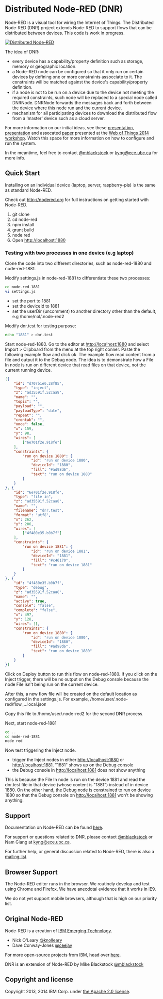 # Distributed Node-RED (DNR)

Node-RED is a visual tool for wiring the Internet of Things.  The Distributed Node-RED (DNR) project extends Node-RED to support flows that can be distributed between devices.  This code is work in progress.

[![Distributed Node-RED](https://github.com/namgk/node-red/raw/master/dnr.png)](#features)

The idea of DNR:

* every device has a capability/property definition such as storage, memory or geographic location.
* a Node-RED node can be configured so that it only run on certain devices by defining one or more constraints assocciate to it. The constraints will be matched against the device's capability/property definition.
* if a node is not to be run on a device due to the device not meeting the required constraints, such node will be replaced to a special node called DNRNode. DNRNode forwards the messages back and forth between the device where this node run and the current device.
* mechanism for all participating devices to download the distributed flow from a 'master' device such as a cloud server.

For more information on our initial ideas, see these [presentation](http://www.slideshare.net/MichaelBlackstock/wo-t-2014-blackstock-2), [presentation](http://www.slideshare.net/namnhong/developing-io-t-applications-in-the-fog-a-distributed-dataflow-approach) and assocated [paper](http://www.webofthings.org/wp-content/uploads/2009/07/wot20140_submission_1.pdf) presented at the [Web of Things 2014 workshop](http://www.webofthings.org/events/wot/). Watch this space for more information on how to configure and run the system.

In the meantime, feel free to contact [@mblackstock](http://twitter.com/mblackstock) or <kyng@ece.ubc.ca> for more info.

## Quick Start

Installing on an individual device (laptop, server, raspberry-pis) is the same as standard Node-RED.

Check out <http://nodered.org> for full instructions on getting started with Node-RED.

1. git clone
2. cd node-red
3. npm install
4. grunt build
5. node red
6. Open <http://localhost:1880>

### Testing with two processes in one device (e.g laptop)
Clone the code into two different directories, such as node-red-1880 and node-red-1881. 

Modify settings.js in node-red-1881 to differentiate these two processes:
```bash
cd node-red-1881
vi settings.js
```
* set the port to 1881
* set the deviceId to 1881
* set the userDir (uncomment) to another directory other than the default, e.g /home/nol/.node-red2

Modify dnr.test for testing purpose: 
```bash
echo "1881" > dnr.test
```

Start node-red-1880. Go to the editor at <http://localhost:1880> and select Import > Clipboard from the menu at the top right conner. Paste the following example flow and click ok. The example flow read content from a file and output it to the Debug node. The idea is to demonstrate how a File In node is run on different device that read files on that device, not the current running device.

```json
[{
    "id": "d707b1e0.28f85",
    "type": "inject",
    "z": "ad35591f.52caa8",
    "name": "",
    "topic": "",
    "payload": "",
    "payloadType": "date",
    "repeat": "",
    "crontab": "",
    "once": false,
    "x": 159,
    "y": 98,
    "wires": [
        ["6e701f2e.918fe"]
    ],
    "constraints": {
        "run on device 1880": {
            "id": "run on device 1880",
            "deviceId": "1880",
            "fill": "#ad98d6",
            "text": "run on device 1880"
        }
    }
}, {
    "id": "6e701f2e.918fe",
    "type": "file in",
    "z": "ad35591f.52caa8",
    "name": "",
    "filename": "dnr.test",
    "format": "utf8",
    "x": 262,
    "y": 206,
    "wires": [
        ["4f480e35.b0b7f"]
    ],
    "constraints": {
        "run on device 1881": {
            "id": "run on device 1881",
            "deviceId": "1881",
            "fill": "#c46170",
            "text": "run on device 1881"
        }
    }
}, {
    "id": "4f480e35.b0b7f",
    "type": "debug",
    "z": "ad35591f.52caa8",
    "name": "",
    "active": true,
    "console": "false",
    "complete": "false",
    "x": 497,
    "y": 128,
    "wires": [],
    "constraints": {
        "run on device 1880": {
            "id": "run on device 1880",
            "deviceId": "1880",
            "fill": "#ad98d6",
            "text": "run on device 1880"
        }
    }
}]
```

Click on Deploy button to run this flow on node-red-1880. If you click on the Inject trigger, there will be no output on the Debug console because the node File isn't being run on the current device.

After this, a new flow file will be created on the default location as configured in the settings.js. For example, /home/user/.node-red/flow_...local.json

Copy this file to /home/user/.node-red2 for the second DNR process.

Next, start node-red-1881
```bash
cd ..
cd node-red-1881
node red
```

Now test triggering the Inject node.
* trigger the Inject nodes in either <http://localhost:1880> or <http://localhost:1881>, "1881" shows up on the Debug console
* the Debug console in <http://localhost:1881> does not show anything

This is because the File In node is run on the device 1881 and read the dnr.test file in that device (whose content is "1881") instead of in device 1880. On the other hand, the Debug node is constrained to run on device 1880 so that the Debug console on <http://localhost:1881> won't be showing anything.


## Support
Documentation on Node-RED can be found [here](http://nodered.org/docs/).

For support or questions related to DNR, please contact [@mblackstock](http://twitter.com/mblackstock) or Nam Giang at <kyng@ece.ubc.ca>.

For further help, or general discussion related to Node-RED, there is also a [mailing list](https://groups.google.com/forum/#!forum/node-red).

## Browser Support

The Node-RED editor runs in the browser. We routinely develop and test using
Chrome and Firefox. We have anecdotal evidence that it works in IE9.

We do not yet support mobile browsers, although that is high on our priority
list.

## Original Node-RED

Node-RED is a creation of [IBM Emerging Technology](http://ibm.com/blogs/et).

* Nick O'Leary [@knolleary](http://twitter.com/knolleary)
* Dave Conway-Jones [@ceejay](http://twitter.com/ceejay)

For more open-source projects from IBM, head over [here](http://ibm.github.io).

DNR is an extension of Node-RED by Mike Blackstock [@mblackstock](http://twitter.com/mblackstock)

## Copyright and license

Copyright 2013, 2014 IBM Corp. under [the Apache 2.0 license](LICENSE).